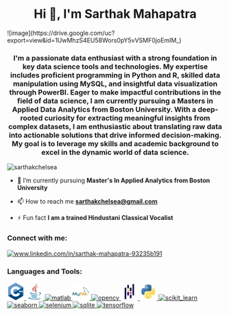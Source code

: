 <h1 align="center">Hi 👋, I'm Sarthak Mahapatra</h1>
![image](https://drive.google.com/uc?export=view&id=1UwMhzS4EU58Wors0pY5vVSMF0joEmIM_)
<h3 align="center">I'm a passionate data enthusiast with a strong foundation in key data science tools and technologies. My expertise includes proficient programming in Python and R, skilled data manipulation using MySQL, and insightful data visualization through PowerBI. Eager to make impactful contributions in the field of data science, I am currently pursuing a Masters in Applied Data Analytics from Boston University. With a deep-rooted curiosity for extracting meaningful insights from complex datasets, I am enthusiastic about translating raw data into actionable solutions that drive informed decision-making. My goal is to leverage my skills and academic background to excel in the dynamic world of data science.</h3>

<p align="left"> <img src="https://komarev.com/ghpvc/?username=sarthakchelsea&label=Profile%20views&color=0e75b6&style=flat" alt="sarthakchelsea" /> </p>

- 🌱 I’m currently pursuing **Master's In Applied Analytics from Boston University**

- 📫 How to reach me **sarthakchelsea@gmail.com**

- ⚡ Fun fact **I am a trained Hindustani Classical Vocalist**

<h3 align="left">Connect with me:</h3>
<p align="left">
<a href="https://linkedin.com/in/www.linkedin.com/in/sarthak-mahapatra-93235b191" target="blank"><img align="center" src="https://raw.githubusercontent.com/rahuldkjain/github-profile-readme-generator/master/src/images/icons/Social/linked-in-alt.svg" alt="www.linkedin.com/in/sarthak-mahapatra-93235b191" height="30" width="40" /></a>
</p>

<h3 align="left">Languages and Tools:</h3>
<p align="left"> <a href="https://www.w3schools.com/cpp/" target="_blank" rel="noreferrer"> <img src="https://raw.githubusercontent.com/devicons/devicon/master/icons/cplusplus/cplusplus-original.svg" alt="cplusplus" width="40" height="40"/> </a> <a href="https://www.java.com" target="_blank" rel="noreferrer"> <img src="https://raw.githubusercontent.com/devicons/devicon/master/icons/java/java-original.svg" alt="java" width="40" height="40"/> </a> <a href="https://www.mathworks.com/" target="_blank" rel="noreferrer"> <img src="https://upload.wikimedia.org/wikipedia/commons/2/21/Matlab_Logo.png" alt="matlab" width="40" height="40"/> </a> <a href="https://www.mysql.com/" target="_blank" rel="noreferrer"> <img src="https://raw.githubusercontent.com/devicons/devicon/master/icons/mysql/mysql-original-wordmark.svg" alt="mysql" width="40" height="40"/> </a> <a href="https://opencv.org/" target="_blank" rel="noreferrer"> <img src="https://www.vectorlogo.zone/logos/opencv/opencv-icon.svg" alt="opencv" width="40" height="40"/> </a> <a href="https://pandas.pydata.org/" target="_blank" rel="noreferrer"> <img src="https://raw.githubusercontent.com/devicons/devicon/2ae2a900d2f041da66e950e4d48052658d850630/icons/pandas/pandas-original.svg" alt="pandas" width="40" height="40"/> </a> <a href="https://www.python.org" target="_blank" rel="noreferrer"> <img src="https://raw.githubusercontent.com/devicons/devicon/master/icons/python/python-original.svg" alt="python" width="40" height="40"/> </a> <a href="https://scikit-learn.org/" target="_blank" rel="noreferrer"> <img src="https://upload.wikimedia.org/wikipedia/commons/0/05/Scikit_learn_logo_small.svg" alt="scikit_learn" width="40" height="40"/> </a> <a href="https://seaborn.pydata.org/" target="_blank" rel="noreferrer"> <img src="https://seaborn.pydata.org/_images/logo-mark-lightbg.svg" alt="seaborn" width="40" height="40"/> </a> <a href="https://www.selenium.dev" target="_blank" rel="noreferrer"> <img src="https://raw.githubusercontent.com/detain/svg-logos/780f25886640cef088af994181646db2f6b1a3f8/svg/selenium-logo.svg" alt="selenium" width="40" height="40"/> </a> <a href="https://www.sqlite.org/" target="_blank" rel="noreferrer"> <img src="https://www.vectorlogo.zone/logos/sqlite/sqlite-icon.svg" alt="sqlite" width="40" height="40"/> </a> <a href="https://www.tensorflow.org" target="_blank" rel="noreferrer"> <img src="https://www.vectorlogo.zone/logos/tensorflow/tensorflow-icon.svg" alt="tensorflow" width="40" height="40"/> </a> </p>
